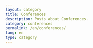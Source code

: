 ```yaml
---
layout: category
title: Conferences
description: Posts about Conferences.
category: conferences
permalink: /en/conferences/
lang: en
type: category
---
```

